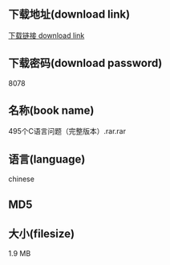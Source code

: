 ## 下载地址(download link)
[下载链接 download link](https://voluble-croquembouche-d321dc.netlify.app/?s=495%E4%B8%AAC%E8%AF%AD%E8%A8%80%E9%97%AE%E9%A2%98%EF%BC%88%E5%AE%8C%E6%95%B4%E7%89%88%E6%9C%AC%EF%BC%89.rar)

## 下载密码(download password)
8078

## 名称(book name)
495个C语言问题（完整版本）.rar.rar

## 语言(language)
chinese

## MD5


## 大小(filesize)
1.9 MB

